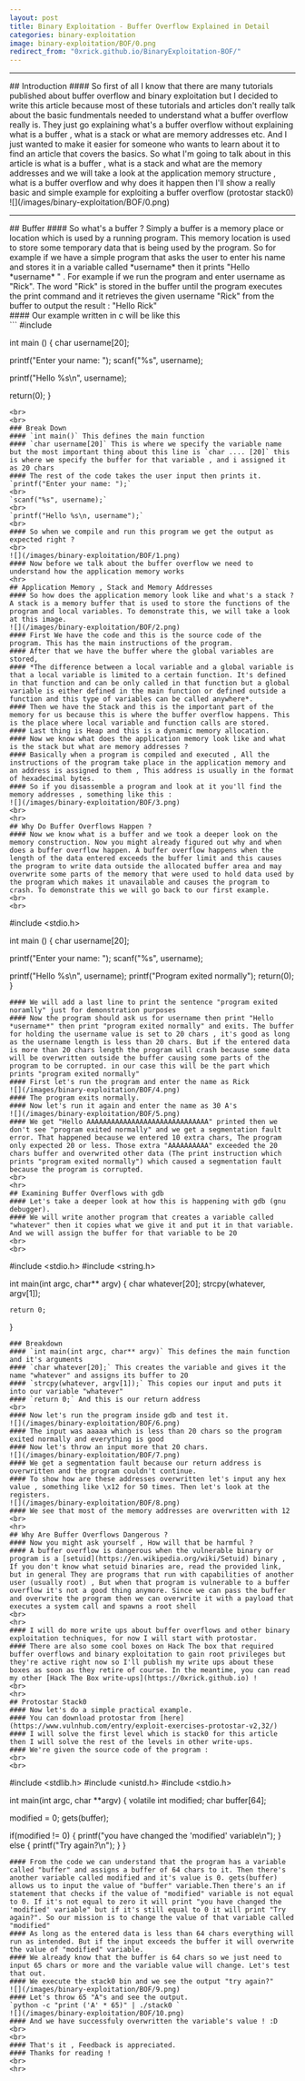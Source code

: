 ```yaml
---
layout: post
title: Binary Exploitation - Buffer Overflow Explained in Detail
categories: binary-exploitation
image: binary-exploitation/BOF/0.png
redirect_from: "0xrick.github.io/BinaryExploitation-BOF/"
---
```


<hr>
## Introduction
#### So first of all I know that there are many tutorials published about buffer overflow and binary exploitation but I decided to write this article because most of these tutorials and articles don't really talk about the basic fundmentals needed to understand what a buffer overflow really is. They just go explaining what's a buffer overflow without explaining what is a buffer , what is a stack or what are memory addresses etc. And I just wanted to make it easier for someone who wants to learn about it to find an article that covers the basics. So what I'm going to talk about in this article is what is a buffer , what is a stack and what are the memory addresses and we will take a look at the application memory structure , what is a buffer overflow and why does it happen then I'll show a really basic and simple example for exploiting a buffer overflow (protostar stack0)
![](/images/binary-exploitation/BOF/0.png)
<br>
<hr>
## Buffer
#### So what's a buffer ? Simply a buffer is a memory place or location which is used by a running program. This memory location is used to store some temporary data that is being used by the program. So for example if we have a simple program that asks the user to enter his name and stores it in a variable called *username* then it prints "Hello *username* " . For example if we run the program and enter username as "Rick". The word "Rick" is stored in the buffer until the program executes the print command and it retrieves the given username "Rick" from the buffer to output the result : "Hello Rick"
<br>
#### Our example written in c will be like this 
<br>
```
#include <stdio.h>

int main () {
   char username[20];

   printf("Enter your name: ");
   scanf("%s", username);

   printf("Hello %s\n", username);
   
   return(0);
}
```
<br>
<br>
### Break Down
#### `int main()` This defines the main function
#### `char username[20]` This is where we specify the variable name but the most important thing about this line is `char .... [20]` this is where we specify the buffer for that variable , and i assigned it as 20 chars
#### The rest of the code takes the user input then prints it.
`printf("Enter your name: ");` 
<br>
`scanf("%s", username);`
<br>
`printf("Hello %s\n, username");`
<br>
#### So when we compile and run this program we get the output as expected right ?
<br>
![](/images/binary-exploitation/BOF/1.png)
#### Now before we talk about the buffer overflow we need to understand how the application memory works
<hr>
## Application Memory , Stack and Memory Addresses
#### So how does the application memory look like and what's a stack ? A stack is a memory buffer that is used to store the functions of the program and local variables. To demonstrate this, we will take a look at this image.
![](/images/binary-exploitation/BOF/2.png)
#### First We have the code and this is the source code of the program. This has the main instructions of the program.
#### After that we have the buffer where the global variables are stored,
#### *The difference between a local variable and a global variable is that a local variable is limited to a certain function. It's defined in that function and can be only called in that function but a global variable is either defined in the main function or defined outside a function and this type of variables can be called anywhere*.
#### Then we have the Stack and this is the important part of the memory for us because this is where the buffer overflow happens. This is the place where local variable and function calls are stored.
#### Last thing is Heap and this is a dynamic memory allocation.
#### Now we know what does the application memory look like and what is the stack but what are memory addresses ?
#### Basically when a program is compiled and executed , All the instructions of the program take place in the application memory and an address is assigned to them , This address is usually in the format of hexadecimal bytes.
#### So if you disassemble a program and look at it you'll find the memory addresses , something like this :
![](/images/binary-exploitation/BOF/3.png)
<br>
<hr>
## Why Do Buffer Overflows Happen ?
#### Now we know what is a buffer and we took a deeper look on the memory construction. Now you might already figured out why and when does a buffer overflow happen. A buffer overflow happens when the length of the data entered exceeds the buffer limit and this causes the program to write data outside the allocated buffer area and may overwrite some parts of the memory that were used to hold data used by the program which makes it unavailable and causes the program to crash. To demonstrate this we will go back to our first example.
<br>
<br>
```
#include <stdio.h>

int main () {
   char username[20];

   printf("Enter your name: ");
   scanf("%s", username);

   printf("Hello %s\n", username);
   printf("Program exited normally");
   return(0);
}
```
#### We will add a last line to print the sentence "program exited noramlly" just for demonstration purposes
#### Now the program should ask us for username then print "Hello *username*" then print "program exited normally" and exits. The buffer for holding the username value is set to 20 chars , it's good as long as the username length is less than 20 chars. But if the entered data is more than 20 chars length the program will crash because some data will be overwritten outside the buffer causing some parts of the program to be corrupted. in our case this will be the part which prints "program exited normally"
#### First let's run the program and enter the name as Rick
![](/images/binary-exploitation/BOF/4.png)
#### The program exits normally.
#### Now let's run it again and enter the name as 30 A's 
![](/images/binary-exploitation/BOF/5.png)
#### We get "Hello AAAAAAAAAAAAAAAAAAAAAAAAAAAAAA" printed then we don't see "program exited normally" and we get a segmentation fault error. That happened because we entered 10 extra chars, The program only expected 20 or less. Those extra "AAAAAAAAAA" exceeded the 20 chars buffer and overwrited other data (The print instruction which prints "program exited normally") which caused a segmentation fault because the program is corrupted.
<br>
<hr>
## Examining Buffer Overflows with gdb
#### Let's take a deeper look at how this is happening with gdb (gnu debugger).
#### We will write another program that creates a variable called "whatever" then it copies what we give it and put it in that variable. And we will assign the buffer for that variable to be 20
<br>
<br>
```
#include <stdio.h>
#include <string.h>

int main(int argc, char** argv)
{
	char whatever[20];
	strcpy(whatever, argv[1]);

	return 0;
}
```
### Breakdown
#### `int main(int argc, char** argv)` This defines the main function and it's arguments
#### `char whatever[20];` This creates the variable and gives it the name "whatever" and assigns its buffer to 20 
#### `strcpy(whatever, argv[1]);` This copies our input and puts it into our variable "whatever"
#### `return 0;` And this is our return address
<br>
#### Now let's run the program inside gdb and test it.
![](/images/binary-exploitation/BOF/6.png)
#### The input was aaaaa which is less than 20 chars so the program exited normally and everything is good 
#### Now let's throw an input more that 20 chars.
![](/images/binary-exploitation/BOF/7.png)
#### We get a segmentation fault because our return address is overwritten and the program couldn't continue.
#### To show how are these addresses overwritten let's input any hex value , something like \x12 for 50 times. Then let's look at the registers.
![](/images/binary-exploitation/BOF/8.png)
#### We see that most of the memory addresses are overwritten with 12
<br>
<hr>
## Why Are Buffer Overflows Dangerous ?
#### Now you might ask yourself , How will that be harmful ?
#### A buffer overflow is dangerous when the vulnerable binary or program is a [setuid](https://en.wikipedia.org/wiki/Setuid) binary , If you don't know what setuid binaries are, read the provided link, but in general They are programs that run with capabilities of another user (usually root) , But when that program is vulnerable to a buffer overflow it's not a good thing anymore. Since we can pass the buffer and overwrite the program then we can overwrite it with a payload that executes a system call and spawns a root shell
<br>
<hr>
#### I will do more write ups about buffer overflows and other binary exploitation techniques, for now I will start with protostar.
#### There are also some cool boxes on Hack The box that required buffer overflows and binary exploitation to gain root privileges but they're active right now so I'll publish my write ups about these boxes as soon as they retire of course. In the meantime, you can read my other [Hack The Box write-ups](https://0xrick.github.io) !
<br>
<hr>
## Protostar Stack0
#### Now let's do a simple practical example.
#### You can download protostar from [here](https://www.vulnhub.com/entry/exploit-exercises-protostar-v2,32/)
#### I will solve the first level which is stack0 for this article then I will solve the rest of the levels in other write-ups.
#### We're given the source code of the program :
<br>
<br>
```
#include <stdlib.h>
#include <unistd.h>
#include <stdio.h>

int main(int argc, char **argv)
{
 volatile int modified;
 char buffer[64];

 modified = 0;
 gets(buffer);

 if(modified != 0) {
  printf("you have changed the 'modified' variable\n");
 } else {
  printf("Try again?\n");
 }
}
```
#### From the code we can understand that the program has a variable called "buffer" and assigns a buffer of 64 chars to it. Then there's another variable called modified and it's value is 0. gets(buffer) allows us to input the value of "buffer" variable.Then there's an if statement that checks if the value of "modified" variable is not equal to 0. If it's not equal to zero it will print "you have changed the 'modified' variable" but if it's still equal to 0 it will print "Try again?". So our mission is to change the value of that variable called "modified"
#### As long as the entered data is less than 64 chars everything will run as intended. But if the input exceeds the buffer it will overwrite the value of "modified" variable.
#### We already know that the buffer is 64 chars so we just need to input 65 chars or more and the variable value will change. Let's test that out.
#### We execute the stack0 bin and we see the output "try again?"
![](/images/binary-exploitation/BOF/9.png)
#### Let's throw 65 "A"s and see the output.
`python -c "print ('A' * 65)" | ./stack0 `
![](/images/binary-exploitation/BOF/10.png)
#### And we have successfuly overwritten the variable's value ! :D
<br>
<br>
#### That's it , Feedback is appreciated. 
#### Thanks for reading ! 
<br>
<hr>
